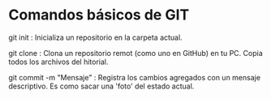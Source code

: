 # Comandos básicos de GIT

git init : Inicializa un repositorio en la carpeta actual.

git clone <URL> : Clona un repositorio remot (como uno en GitHub) en tu PC. Copia todos los archivos del hitorial.

git commit -m "Mensaje" : Registra los cambios agregados con un mensaje descriptivo. Es como sacar una 'foto' del estado actual.

